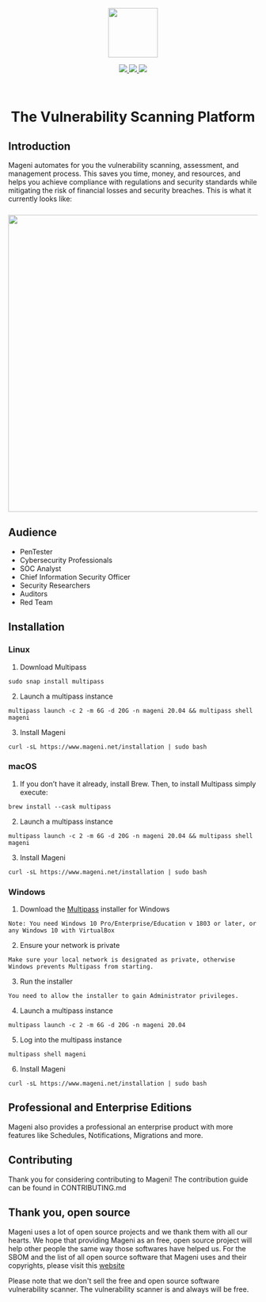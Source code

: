 <p align="center">
    <a href="https://www.mageni.net" target="_blank">
        <img src="https://pbs.twimg.com/profile_images/1168687855520141312/wrdNG6ne_400x400.png" width="100">
    </a>
</p>

<p align="center">
<a href="https://bestpractices.coreinfrastructure.org/projects/6196">
    <img src="https://bestpractices.coreinfrastructure.org/projects/6196/badge">
</a>
<a href="https://www.codacy.com/gh/mageni/mageni/dashboard?utm_source=github.com&amp;utm_medium=referral&amp;utm_content=mageni/mageni&amp;utm_campaign=Badge_Grade">
    <img src="https://app.codacy.com/project/badge/Grade/558c9a5a09074cc293aef32ed6cee6b2"/>
</a>
<a href="https://codeclimate.com/github/mageni/mageni/maintainability"><img src="https://api.codeclimate.com/v1/badges/6f48e5542ead5e70f9fe/maintainability" /></a>
</p>

<br />

<h1 align="center">The Vulnerability Scanning Platform</h1>

## Introduction
Mageni automates for you the vulnerability scanning, assessment, and management process. This saves you time, money, and resources, and helps you achieve compliance with regulations and security standards while mitigating the risk of financial losses and security breaches. This is what it currently looks like:

<p align="center">
    <a href="https://www.mageni.net" target="_blank">
        <img src="https://www.mageni.net/assets/img/macbook.jpeg" width="600" style="padding-top:10px;">
    </a>
</p>

## Audience
- PenTester
- Cybersecurity Professionals 
- SOC Analyst
- Chief Information Security Officer
- Security Researchers
- Auditors
- Red Team

## Installation 

### Linux

1. Download Multipass
```
sudo snap install multipass
```
2. Launch a multipass instance
```
multipass launch -c 2 -m 6G -d 20G -n mageni 20.04 && multipass shell mageni
```
3. Install Mageni
```
curl -sL https://www.mageni.net/installation | sudo bash
```

### macOS

1. If you don’t have it already, install Brew. Then, to install Multipass simply execute:
```
brew install --cask multipass
```
2. Launch a multipass instance
```
multipass launch -c 2 -m 6G -d 20G -n mageni 20.04 && multipass shell mageni
```
3. Install Mageni
```
curl -sL https://www.mageni.net/installation | sudo bash
```

### Windows

1. Download the  <a href="https://multipass.run/download/windows" target="_blank">Multipass</a> installer for Windows
```
Note: You need Windows 10 Pro/Enterprise/Education v 1803 or later, or any Windows 10 with VirtualBox
```
2. Ensure your network is private
```
Make sure your local network is designated as private, otherwise Windows prevents Multipass from starting.
```
3. Run the installer
```
You need to allow the installer to gain Administrator privileges.
```
4. Launch a multipass instance
```
multipass launch -c 2 -m 6G -d 20G -n mageni 20.04
```
5. Log into the multipass instance
```
multipass shell mageni
```
6. Install Mageni
```
curl -sL https://www.mageni.net/installation | sudo bash
```
## Professional and Enterprise Editions
Mageni also provides a professional an enterprise product with more features like Schedules, Notifications, Migrations and more. 

## Contributing
Thank you for considering contributing to Mageni! The contribution guide can be found in CONTRIBUTING.md

## Thank you, open source
Mageni uses a lot of open source projects and we thank them with all our hearts. We hope that providing Mageni as an free, open source project will help other people the same way those softwares have helped us. For the SBOM and the list of all open source software that Mageni uses and their copyrights, please visit this <a href="https://www.mageni.net/opensource" target="_blank">website</a>

Please note that we don't sell the free and open source software vulnerability scanner. The vulnerability scanner is and always will be free.